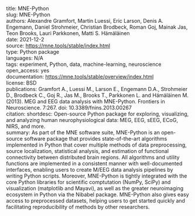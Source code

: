 title: MNE-Python  
slug: MNE-Python  
authors: Alexandre Gramfort, Martin Luessi, Eric Larson, Denis A. Engemann, Daniel Strohmeier, Christian Brodbeck, Roman Goj, Mainak Jas, Teon Brooks, Lauri Parkkonen, Matti S. Hämäläinen  
date: 2021-12-2  
source: https://mne.tools/stable/index.html  
type: Python package  
languages: N/A  
tags: experiment, Python, data, machine-learning, neuroscience  
open_access: yes  
documentation: https://mne.tools/stable/overview/index.html  
license: BSD  
publications: Gramfort A., Luessi M., Larson E., Engemann D.A., Strohmeier D., Brodbeck C., Goj R., Jas M., Brooks T., Parkkonen L. and Hämäläinen M. (2013). MEG and EEG data analysis with MNE-Python. Frontiers in Neuroscience. 7:267. doi: 10.3389/fnins.2013.00267  
citation:
shortdesc: Open-source Python package for exploring, visualizing, and analyzing human neurophysiological data: MEG, EEG, sEEG, ECoG, NIRS, and more.  
summary: As part of the MNE software suite, MNE-Python is an open-source software package that provides state-of-the-art algorithms implemented in Python that cover multiple methods of data preprocessing, source localization, statistical analysis, and estimation of functional connectivity between distributed brain regions. All algorithms and utility functions are implemented in a consistent manner with well-documented interfaces, enabling users to create M/EEG data analysis pipelines by writing Python scripts. Moreover, MNE-Python is tightly integrated with the core Python libraries for scientific comptutation (NumPy, SciPy) and visualization (matplotlib and Mayavi), as well as the greater neuroimaging ecosystem in Python via the Nibabel package. MNE-Python also gives easy access to preprocessed datasets, helping users to get started quickly and facilitating reproducibility of methods by other researchers.  
